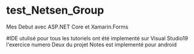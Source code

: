 # test_Netsen_Group
Mes Debut avec ASP.NET Core et  Xamarin.Forms
 
 #IDE utulisé
 pour tous les tutoriels ont été implementé sur Visual Studio19
   l'exercice numero Deux du projet Notes est implementé pour android
